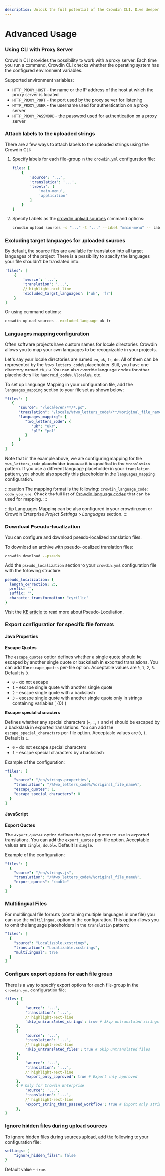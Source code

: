 ```yaml
---
description: Unlock the full potential of the Crowdin CLI. Dive deeper into advanced techniques, tips, and tricks for leveraging the capabilities of the CLI tool.
---
```


# Advanced Usage

### Using CLI with Proxy Server

Crowdin CLI provides the possibility to work with a proxy server. Each time you run a command, Crowdin CLI checks whether the operating system has the configured environment variables.

Supported environment variables:

- `HTTP_PROXY_HOST` - the name or the IP address of the host at which the proxy server is located
- `HTTP_PROXY_PORT` - the port used by the proxy server for listening
- `HTTP_PROXY_USER` - the username used for authentication on a proxy server
- `HTTP_PROXY_PASSWORD` - the password used for authentication on a proxy server

### Attach labels to the uploaded strings

There are a few ways to attach labels to the uploaded strings using the Crowdin CLI:

1. Specify labels for each file-group in the `crowdin.yml` configuration file:

    ```yml title="crowdin.yml" {5-8}
    files: [
        {
            'source': '...',
            'translation': '...',
            'labels': [
                'main-menu',
                'application'
            ]
        }
    ]
    ```

2. Specify Labels as the [crowdin upload sources](/commands/crowdin-upload-sources) command options:

    ```bash
    crowdin upload sources -s "..." -t "..." --label "main-menu" -- label "application"
    ```

### Excluding target languages for uploaded sources

By default, the source files are available for translation into all target languages of the project. There is a possibility to specify the languages your file shouldn't be translated into:

```yml title="crowdin.yml"
'files': [
    {
        'source': '...',
        'translation': '...',
        // highlight-next-line
        'excluded_target_languages': ['uk', 'fr']
    }
]
```

Or using command options:

```bash
crowdin upload sources --excluded-language uk fr
```

### Languages mapping configuration

Often software projects have custom names for locale directories. Crowdin allows you to map your own languages to be recognizable in your projects.

Let's say your locale directories are named `en`, `uk`, `fr`, `de`. All of them can be represented by the `%two_letters_code%` placeholder. Still, you have one directory named `zh_CH`. You can also override language codes for other placeholders like `%android_code%`, `%locale%`, etc.

To set up Language Mapping in your configuration file, add the `languages_mapping` section to your file set as shown below:

```yml title="crowdin.yml"
"files": [
   {
      "source": "/locale/en/**/*.po",
      "translation": "/locale/%two_letters_code%/**/%original_file_name%",
      "languages_mapping": {
         "two_letters_code": {
            "uk": "ukr",
            "pl": "pol"
         }
      }
   }
]
```

Note that in the example above, we are configuring mapping for the `two_letters_code` placeholder because it is specified in the `translation` pattern. If you use a different language placeholder in your `translation` pattern, you should also specify this placeholder in the `languages_mapping` configuration.

:::caution
The mapping format is the following: `crowdin_language_code`: `code_you_use`. Check the full list of [Crowdin language codes](https://developer.crowdin.com/language-codes/) that can be used for mapping.
:::

:::tip
Languages Mapping can be also configured in your crowdin.com or Crowdin Enterprise _Project Settings_ > _Languages_ section.
:::

### Download Pseudo-localization

You can configure and download pseudo-localized translation files.

To download an archive with pseudo-localized translation files:

```bash
crowdin download --pseudo
```

Add the `pseudo_localization` section to your `crowdin.yml` configuration file with the following structure:

```yml title="crowdin.yml"
pseudo_localization: {
  length_correction: 25,
  prefix: "",
  suffix: "",
  character_transformation: "cyrillic"
}
```

Visit the [KB article](https://developer.crowdin.com/pseudolocalization/) to read more about Pseudo-Localiation.

### Export configuration for specific file formats

#### Java Properties

**Escape Quotes**

The `escape_quotes` option defines whether a single quote should be escaped by another single quote or backslash in exported translations. You can add the `escape_quotes` per-file option. Acceptable values are `0`, `1`, `2`, `3`. Default is `3`.

- `0` - do not escape
- `1` - escape single quote with another single quote
- `2` - escape single quote with a backslash
- `3` - escape single quote with another single quote only in strings containing variables ( {0} )

**Escape special characters**

Defines whether any special characters (`=`, `:`, `!` and `#`) should be escaped by a backslash in exported translations. You can add the `escape_special_characters` per-file option. Acceptable values are `0`, `1`. Default is `1`.

- `0` - do not escape special characters
- `1` - escape special characters by a backslash

Example of the configuration:

```yml title="crowdin.yml"
"files": [
  {
    "source": "/en/strings.properties",
    "translation": "/%two_letters_code%/%original_file_name%",
    "escape_quotes": 1,
    "escape_special_characters": 0
  }
]
```

#### JavaScript

**Export Quotes**

The `export_quotes` option defines the type of quotes to use in exported translations. You can add the `export_quotes` per-file option. Acceptable values are `single`, `double`. Default is `single`.

Example of the configuration:

```yml title="crowdin.yml"
"files": [
  {
    "source": "/en/strings.js",
    "translation": "/%two_letters_code%/%original_file_name%",
    "export_quotes": "double"
  }
]
```

### Multilingual Files

For multilingual file formats (containing multiple languages in one file) you can use the `multilingual` option in the configuration. This option allows you to omit the language placeholders in the `translation` pattern:

```yml title="crowdin.yml"
"files": [
  {
    "source": "Localizable.xcstrings",
    "translation": "Localizable.xcstrings",
    "multilingual": true
  }
]
```

### Configure export options for each file group

There is a way to specify export options for each file-group in the `crowdin.yml` configuration file:

```yml title="crowdin.yml"
files: [
     {
         'source': '...',
         'translation': '...',
         // highlight-next-line
         'skip_untranslated_strings': true # Skip untranslated strings
     },
     {
         'source': '...',
         'translation': '...',
         // highlight-next-line
         'skip_untranslated_files': true # Skip untranslated files
     },
     {
         'source': '...',
         'translation': '...',
         // highlight-next-line
         'export_only_approved': true # Export only approved
     },
     { # Only for Crowdin Enterprise
         'source': '...',
         'translation': '...',
         // highlight-next-line
         'export_string_that_passed_workflow': true # Export only strings that passed workflow
     },
]
```

### Ignore hidden files during upload sources

To ignore hidden files during sources upload, add the following to your configuration file:

```yml title="crowdin.yml"
settings: {
    "ignore_hidden_files": false
}
```

Default value - `true`.
